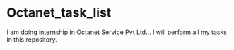 # Octanet_task_list
I am doing internship in Octanet Service Pvt Ltd... I will perform all my tasks in this repository.
